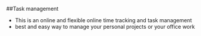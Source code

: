 ##Task management
* This is an online and flexible online time tracking and task management 
* best and easy way to manage your personal projects or your office work